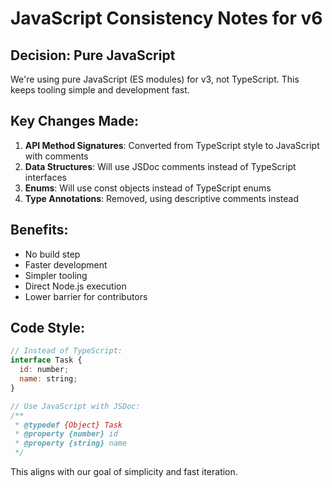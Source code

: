 # JavaScript Consistency Notes for v6

## Decision: Pure JavaScript

We're using pure JavaScript (ES modules) for v3, not TypeScript. This keeps tooling simple and development fast.

## Key Changes Made:

1. **API Method Signatures**: Converted from TypeScript style to JavaScript with comments
2. **Data Structures**: Will use JSDoc comments instead of TypeScript interfaces
3. **Enums**: Will use const objects instead of TypeScript enums
4. **Type Annotations**: Removed, using descriptive comments instead

## Benefits:
- No build step
- Faster development 
- Simpler tooling
- Direct Node.js execution
- Lower barrier for contributors

## Code Style:
```javascript
// Instead of TypeScript:
interface Task {
  id: number;
  name: string;
}

// Use JavaScript with JSDoc:
/**
 * @typedef {Object} Task
 * @property {number} id
 * @property {string} name
 */
```

This aligns with our goal of simplicity and fast iteration.